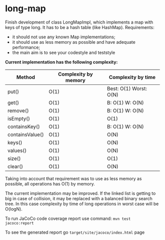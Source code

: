 # long-map

Finish development of class LongMapImpl, which implements a map with keys of type long. It has to be a hash table (like HashMap). Requirements:
* it should not use any known Map implementations; 
* it should use as less memory as possible and have adequate performance;
* the main aim is to see your codestyle and teststyle 

**Current implementation has the following complexity:**

| Method          | Complexity by memory | Complexity by time     |
|-----------------|----------------------|------------------------|
| put()           | O(1)                 | Best: O(1) Worst: O(N) |
| get()           | O(1)                 | B: O(1) W: O(N)        |
| remove()        | O(1)                 | B: O(1) W: O(N)        |
| isEmpty()       | O(1)                 | O(1)                   |
| containsKey()   | O(1)                 | B: O(1) W: O(N)        |
| containsValue() | O(1)                 | O(N)                   |
| keys()          | O(1)                 | O(N)                   |
| values()        | O(1)                 | O(N)                   |
| size()          | O(1)                 | O(1)                   |
| clear()         | O(1)                 | O(N)                   |

Taking into account that requirement was to use as less memory as possible, all operations has O(1) by memory.

The current implementation may be improved. If the linked list is getting to big in case of collision, it may be replaced with a balanced binary search tree. In this case complexity by time of long operations in worst case will be O(logN).


To run JaCoCo code coverage report use command:
`mvn test jacoco:report`

To see the generated report go `target/site/jacoco/index.html` page 
